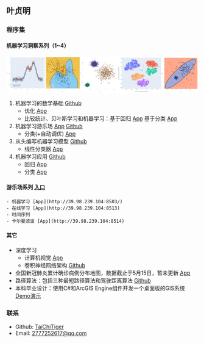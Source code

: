 ## 叶贞明
### 程序集
#### 机器学习洞察系列（1~4）
<kbd><img title="分类" src="https://github.com/TaiChiTiger/machine-learning-playground/blob/master/images/ml_tasks.jpg"></kbd><br/>

1. 机器学习的数学基础 [Github](https://github.com/TaiChiTiger/math-for-machine-learning---Machine-Learning-Insight-1)
    - 优化 [App](http://39.98.239.104:8502/)
    - 比较统计、贝叶斯学习和机器学习：基于回归 [App](http://39.98.239.104:8511/) 基于分类 [App](http://39.98.239.104:8512/)
2. 机器学习游乐场 [App](http://39.98.239.104:8503/) [Github](https://github.com/TaiChiTiger/machine-learning-playground---Machine-Learning-Insight-2)
    - 分类(+自动调优) [App](http://39.98.239.104:8504/)
3. 从头编写机器学习模型 [Github](https://github.com/TaiChiTiger/machine-learning-from-scratch---Machine-Learning-Insight-3)
    - 线性分类器 [App](http://39.98.239.104:8505/)
4. 机器学习应用 [Github](https://github.com/TaiChiTiger/the-application-of-machine-learning---Machine-Learning-Insight-4)
    - 回归 [App](http://39.98.239.104:8506/)
    - 分类 [App](http://39.98.239.104:8507/)
  
#### 游乐场系列 [入口](http://39.98.239.104:8501/)
    - 机器学习 [App](http://39.98.239.104:8503/)
    - 在线学习 [App](http://39.98.239.104:8513)
    - 时间序列
    - 卡尔曼滤波 [App](http://39.98.239.104:8514)

#### 其它
- 深度学习
  - 计算机视觉 [App](http://39.98.239.104:8508)
  - 卷积神经网络架构 [Github](https://github.com/TaiChiTiger/cnn-architectures)
- 全国新冠肺炎累计确诊病例分布地图，数据截止于5月15日，暂未更新 [App](http://39.98.239.104/)
- 路径算法：包括三种最短路径算法和驾驶距离算法 [Github](https://github.com/TaiChiTiger/routing/tree/master)
- 本科毕业设计：使用C#和ArcGIS Engine组件开发一个桌面版的GIS系统 [Demo演示](https://v.qq.com/x/page/h0615ydvs8k.html)

### 联系
- Github: [TaiChiTiger](https://github.com/TaiChiTiger/)
- Email: 2777252617@qq.com
